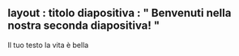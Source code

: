 layout : titolo diapositiva
 : " Benvenuti nella nostra seconda diapositiva! "
---
Il tuo testo 
la vita è bella
